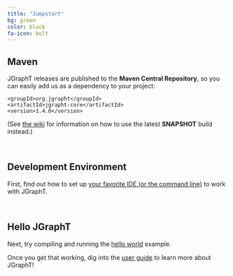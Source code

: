 ```yaml
---
title: "Jumpstart"
bg: green
color: black
fa-icon: bolt
---
```


## Maven

JGraphT releases are published to the **Maven Central Repository**, so you can
easily add us as a dependency to your project:

<pre><code>&lt;groupId&gt;org.jgrapht&lt;/groupId&gt;
&lt;artifactId&gt;jgrapht-core&lt;/artifactId&gt;
&lt;version&gt;1.4.0&lt;/version&gt;
</code></pre>

(See [the wiki](https://github.com/jgrapht/jgrapht#using-via-maven) for information on how to use the latest **SNAPSHOT** build instead.)

<br>

## Development Environment

First, find out how to set up [your favorite IDE (or the command line)](https://github.com/jgrapht/jgrapht/wiki/Users:-How-to-use-JGraphT-as-a-dependency-in-your-projects) to work with JGraphT.

<br>

## Hello JGraphT

Next, try compiling and running the [hello world](guide/HelloJGraphT) example.

Once you get that working, dig into the [user guide](guide/UserOverview) to learn more about JGraphT!

